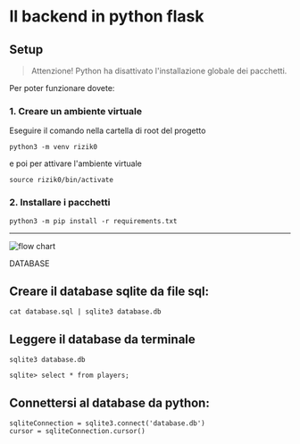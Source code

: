 # Il backend in python flask

## Setup
> Attenzione! Python ha disattivato l'installazione globale dei pacchetti.

Per poter funzionare dovete:

### 1. Creare un ambiente virtuale
Eseguire il comando nella cartella di root del progetto

```
python3 -m venv rizik0
```

e poi per attivare l'ambiente virtuale

```
source rizik0/bin/activate
```

### 2. Installare i pacchetti

```
python3 -m pip install -r requirements.txt
```

---

![flow chart](https://github.com/rizik0/rizik0-backend/assets/112891194/576e6457-89b6-4a5e-aa4d-d453ebb33212)

DATABASE
## Creare il database sqlite da file sql:
```
cat database.sql | sqlite3 database.db
```
## Leggere il database da terminale
```
sqlite3 database.db

sqlite> select * from players;
```

## Connettersi al database da python:
```
sqliteConnection = sqlite3.connect('database.db')
cursor = sqliteConnection.cursor()
```

